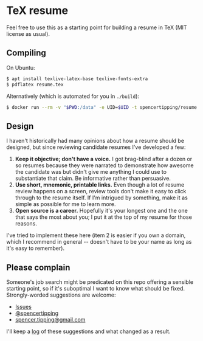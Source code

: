 # TeX resume
Feel free to use this as a starting point for building a resume in TeX (MIT
license as usual).

## Compiling
On Ubuntu:

```sh
$ apt install texlive-latex-base texlive-fonts-extra
$ pdflatex resume.tex
```

Alternatively (which is automated for you in `./build`):

```sh
$ docker run --rm -v "$PWD:/data" -e UID=$UID -t spencertipping/resume
```

## Design
I haven't historically had many opinions about how a resume should be designed,
but since reviewing candidate resumes I've developed a few:

1. **Keep it objective; don't have a voice.** I got brag-blind after a dozen or
   so resumes because they were narrated to demonstrate how awesome the
   candidate was but didn't give me anything I could use to substantiate that
   claim. Be informative rather than persuasive.
2. **Use short, mnemonic, printable links.** Even though a lot of resume review
   happens on a screen, review tools don't make it easy to click through to the
   resume itself. If I'm intrigued by something, make it as simple as possible
   for me to learn more.
3. **Open source is a career.** Hopefully it's your longest one and the one
   that says the most about you; I put it at the top of my resume for those
   reasons.

I've tried to implement these here (item 2 is easier if you own a domain, which
I recommend in general -- doesn't have to be your name as long as it's easy to
remember).

## Please complain
Someone's job search might be predicated on this repo offering a sensible
starting point, so if it's suboptimal I want to know what should be fixed.
Strongly-worded suggestions are welcome:

- [Issues](https://github.com/spencertipping/resume/issues/new)
- [@spencertipping](https://twitter.com/spencertipping)
- [spencer.tipping@gmail.com](mailto:spencer.tipping@gmail.com)

I'll keep a [log](feedback.md) of these suggestions and what changed as a
result.
